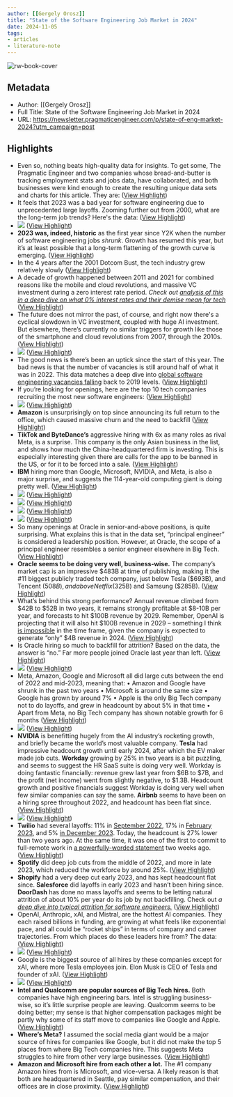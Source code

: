 ```yaml
---
author: [[Gergely Orosz]]
title: "State of the Software Engineering Job Market in 2024"
date: 2024-11-05
tags: 
- articles
- literature-note
---
```

![rw-book-cover](https://substackcdn.com/image/fetch/w_1200,h_600,c_fill,f_jpg,q_auto:good,fl_progressive:steep,g_auto/https%3A%2F%2Fsubstack-post-media.s3.amazonaws.com%2Fpublic%2Fimages%2F84ad1b8b-ec0b-4404-b3d5-b4eb8bd1529c_1796x1304.png)

## Metadata
- Author: [[Gergely Orosz]]
- Full Title: State of the Software Engineering Job Market in 2024
- URL: https://newsletter.pragmaticengineer.com/p/state-of-eng-market-2024?utm_campaign=post

## Highlights
- Even so, nothing beats high-quality data for insights. To get some, The Pragmatic Engineer and two companies whose bread-and-butter is tracking employment stats and jobs data, have collaborated, and both businesses were kind enough to create the resulting unique data sets and charts for this article. They are: ([View Highlight](https://read.readwise.io/read/01jbz3w9y87ea653yvdzazf1kp))
- It feels that 2023 was a bad year for software engineering due to unprecedented large layoffs. Zooming further out from 2000, what are the long-term job trends? Here's the data: ([View Highlight](https://read.readwise.io/read/01jbz3x6p1qa7r9g5nv7q9n962))
- ![](https://substackcdn.com/image/fetch/w_1456,c_limit,f_auto,q_auto:good,fl_progressive:steep/https%3A%2F%2Fsubstack-post-media.s3.amazonaws.com%2Fpublic%2Fimages%2F1b902f74-8b9e-4dcb-b836-c4a91c0a8703_1580x1600.png) ([View Highlight](https://read.readwise.io/read/01jbz3x9n4zes1w5vap1mz3h1x))
- **2023 was, indeed, historic** as the first year since Y2K when the number of software engineering jobs *shrunk*. Growth has resumed this year, but it’s at least possible that a long-term flattening of the growth curve is emerging. ([View Highlight](https://read.readwise.io/read/01jbz3xca711ynzz5s4w3j48db))
- In the 4 years after the 2001 Dotcom Bust, the tech industry grew relatively slowly ([View Highlight](https://read.readwise.io/read/01jbz3xv6ck7kh0d9490gxzcv4))
- A decade of growth happened between 2011 and 2021 for combined reasons like the mobile and cloud revolutions, and massive VC investment during a zero interest rate period. *Check out [analysis of this in a deep dive on what 0% interest rates and their demise mean for tech](https://newsletter.pragmaticengineer.com/p/zirp-software-engineers)* ([View Highlight](https://read.readwise.io/read/01jbz3xw60qsjpvrztrwghhckp))
- The future does not mirror the past, of course, and right now there's a cyclical slowdown in VC investment, coupled with huge AI investment. But elsewhere, there’s currently no similar triggers for growth like those of the smartphone and cloud revolutions from 2007, through the 2010s. ([View Highlight](https://read.readwise.io/read/01jbz3y70wexrh4ztkgcz6b5mh))
- ![](https://substackcdn.com/image/fetch/w_1456,c_limit,f_auto,q_auto:good,fl_progressive:steep/https%3A%2F%2Fsubstack-post-media.s3.amazonaws.com%2Fpublic%2Fimages%2F7ea0e88a-a2e7-4c25-8ce7-bedfbb89d30a_1537x1600.png) ([View Highlight](https://read.readwise.io/read/01jbz3ygtsd5xqfz0yjf2pbsrm))
- The good news is there’s been an uptick since the start of this year. The bad news is that the number of vacancies is still around half of what it was in 2022. This data matches a deep dive into [global software engineering vacancies falling](https://newsletter.pragmaticengineer.com/p/the-scoop-42) back to 2019 levels. ([View Highlight](https://read.readwise.io/read/01jbz3yrrc168b6rc570fx2j5b))
- If you’re looking for openings, here are the top 10 tech companies recruiting the most new software engineers: ([View Highlight](https://read.readwise.io/read/01jbz3z6bj9b6x3g3pbbazf14d))
- ![](https://substackcdn.com/image/fetch/w_1456,c_limit,f_auto,q_auto:good,fl_progressive:steep/https%3A%2F%2Fsubstack-post-media.s3.amazonaws.com%2Fpublic%2Fimages%2Ff73b906d-c161-455e-87c3-5dc93d9c5982_1440x1600.png) ([View Highlight](https://read.readwise.io/read/01jbz3z776aykbypv79764egpg))
- **Amazon** is unsurprisingly on top since announcing its full return to the office, which caused massive churn and the need to backfill ([View Highlight](https://read.readwise.io/read/01jbz3ze9tj4v7nmqeshqw4md0))
- **TikTok and ByteDance’s** aggressive hiring with 6x as many roles as rival Meta, is a surprise. This company is the only Asian business in the list, and shows how much the China-headquartered firm is investing. This is especially interesting given there are calls for the app to be banned in the US, or for it to be forced into a sale. ([View Highlight](https://read.readwise.io/read/01jbz3zhs8z608c0t5r6xrxjzh))
- **IBM** hiring more than Google, Microsoft, NVIDIA, and Meta, is also a major surprise, and suggests the 114-year-old computing giant is doing pretty well. ([View Highlight](https://read.readwise.io/read/01jbz3zp2a5qacf8ny7hp8d4gs))
- ![](https://substackcdn.com/image/fetch/w_1456,c_limit,f_auto,q_auto:good,fl_progressive:steep/https%3A%2F%2Fsubstack-post-media.s3.amazonaws.com%2Fpublic%2Fimages%2Ffa6f12f1-989f-4478-9553-2de7cbf1a40e_1540x1600.png) ([View Highlight](https://read.readwise.io/read/01jbz3zrrheza9je9v0rk7jm5m))
- ![](https://substackcdn.com/image/fetch/w_1456,c_limit,f_auto,q_auto:good,fl_progressive:steep/https%3A%2F%2Fsubstack-post-media.s3.amazonaws.com%2Fpublic%2Fimages%2F527d09d9-4bce-45f3-81d1-3629ca98b941_1440x1600.png) ([View Highlight](https://read.readwise.io/read/01jbz4092hedbjyp32gtxdcs06))
- ![](https://substackcdn.com/image/fetch/w_1456,c_limit,f_auto,q_auto:good,fl_progressive:steep/https%3A%2F%2Fsubstack-post-media.s3.amazonaws.com%2Fpublic%2Fimages%2F50126488-be8b-40a8-b629-f35d97e894d9_1356x1600.png) ([View Highlight](https://read.readwise.io/read/01jbz416183490gc5pf7ms39gk))
- ![](https://substackcdn.com/image/fetch/w_1456,c_limit,f_auto,q_auto:good,fl_progressive:steep/https%3A%2F%2Fsubstack-post-media.s3.amazonaws.com%2Fpublic%2Fimages%2F1a304b54-7795-4768-8ff5-8c338fa1b9e2_1208x1600.png) ([View Highlight](https://read.readwise.io/read/01jbz41dc7cnqxr3q7fj6hfq5w))
- So many openings at Oracle in senior-and-above positions, is quite surprising. What explains this is that in the data set, “principal engineer” is considered a leadership position. However, at Oracle, the scope of a principal engineer resembles a senior engineer elsewhere in Big Tech. ([View Highlight](https://read.readwise.io/read/01jbz41jbpwa2gx920ttzpvpx9))
- **Oracle seems to be doing very well, business-wise.** The company’s market cap is an impressive $483B at time of publishing, making it the #11 biggest publicly traded tech company, just below Tesla ($693B), and Tencent ($508B), and above Netflix ($325B) and Samsung ($285B). ([View Highlight](https://read.readwise.io/read/01jbz41r0jz07cb9dvmmra25ds))
- What’s behind this strong performance? Annual revenue climbed from $42B to $52B in two years, it remains strongly profitable at $8-10B per year, and forecasts to hit $100B revenue by 2029. Remember, OpenAI is projecting that it will also hit $100B revenue in 2029 – something I think [is impossible](https://newsletter.pragmaticengineer.com/i/150360625/openais-impossible-business-projections) in the time frame, given the company is expected to generate “only” $4B revenue in 2024. ([View Highlight](https://read.readwise.io/read/01jbz41whqgrnqc6trj82zrc5x))
- Is Oracle hiring so much to backfill for attrition? Based on the data, the answer is “no.” Far more people joined Oracle last year than left. ([View Highlight](https://read.readwise.io/read/01jbz42c8h2av4qfzhgd98qt93))
- ![](https://substackcdn.com/image/fetch/w_1456,c_limit,f_auto,q_auto:good,fl_progressive:steep/https%3A%2F%2Fsubstack-post-media.s3.amazonaws.com%2Fpublic%2Fimages%2F6a6dc686-9664-4b97-a768-191666438d47_1404x1028.png) ([View Highlight](https://read.readwise.io/read/01jbz42xcrn5c4vncdssewp8n4))
- Meta, Amazon, Google and Microsoft all did large cuts between the end of 2022 and mid-2023, meaning that:
  • Amazon and Google have shrunk in the past two years
  • Microsoft is around the same size
  • Google has grown by around 7%
  • Apple is the only Big Tech company not to do layoffs, and grew in headcount by about 5% in that time
  • Apart from Meta, no Big Tech company has shown notable growth for 6 months ([View Highlight](https://read.readwise.io/read/01jbz438pcka9q6g5by9skgmv7))
- ![](https://substackcdn.com/image/fetch/w_1456,c_limit,f_auto,q_auto:good,fl_progressive:steep/https%3A%2F%2Fsubstack-post-media.s3.amazonaws.com%2Fpublic%2Fimages%2Fede53e68-d354-44e9-a1b5-ee8e5de2f12f_1146x784.png) ([View Highlight](https://read.readwise.io/read/01jbz43w64w332kws8z08ch04y))
- **NVIDIA** is benefitting hugely from the AI industry’s rocketing growth, and briefly became the world’s most valuable company.
  **Tesla** had impressive headcount growth until early 2024, after which the EV maker made job cuts.
  **Workday** growing by 25% in two years is a bit puzzling, and seems to suggest the HR SaaS suite is doing very well. Workday is doing fantastic financially: revenue grew last year from $6B to $7B, and the profit (net income) went from slightly negative, to $1.3B. Headcount growth and positive financials suggest Workday is doing very well when few similar companies can say the same.
  **Airbnb** seems to have been on a hiring spree throughout 2022, and headcount has been flat since. ([View Highlight](https://read.readwise.io/read/01jbz44w3vq81f300b9z7vk29w))
- ![](https://substackcdn.com/image/fetch/w_1456,c_limit,f_auto,q_auto:good,fl_progressive:steep/https%3A%2F%2Fsubstack-post-media.s3.amazonaws.com%2Fpublic%2Fimages%2F75ce3f55-a54c-4d67-9ee3-393aa9491831_1600x1002.png) ([View Highlight](https://read.readwise.io/read/01jbz450hk6q3mv620aw9s4t84))
- **Twilio** had several layoffs: 11% in [September 2022](https://newsletter.pragmaticengineer.com/i/73495717/layoffs-executed-in-a-considerare-way-with-generous-benefits), 17% in [February 2023](https://www.sunsethq.com/layoff-tracker/twilio), and 5% [in December 2023](https://newsletter.pragmaticengineer.com/i/139591083/sporadic-layoff-announcements-at-the-end-of-the-year). Today, the headcount is 27% lower than two years ago. At the same time, it was one of the first to commit to full-remote work in [a powerfully-worded statement](https://newsletter.pragmaticengineer.com/i/150060054/twilio-ceo-commits-to-full-remote) two weeks ago. ([View Highlight](https://read.readwise.io/read/01jbz45y9jdggsq6b7sv1004fj))
- **Spotify** did deep job cuts from the middle of 2022, and more in late 2023, which reduced the workforce by around 25%. ([View Highlight](https://read.readwise.io/read/01jbz45zec29f90730296qhzsz))
- **Shopify** had a very deep cut early 2023, and has kept headcount flat since.
  **Salesforce** did layoffs in early 2023 and hasn’t been hiring since.
  **DoorDash** has done no mass layoffs and seems to be letting natural attrition of about 10% per year do its job by not backfilling. Check out *a [deep dive into typical attrition for software engineers.](https://newsletter.pragmaticengineer.com/p/attrition)* ([View Highlight](https://read.readwise.io/read/01jbz464mheanm0pss6k4d1e1n))
- OpenAI, Anthropic, xAI, and Mistral, are the hottest AI companies. They each raised billions in funding, are growing at what feels like exponential pace, and all could be “rocket ships” in terms of company and career trajectories. From which places do these leaders hire from? The data: ([View Highlight](https://read.readwise.io/read/01jbz46p681r5ga0ae8vzzdc5n))
- ![](https://substackcdn.com/image/fetch/w_1456,c_limit,f_auto,q_auto:good,fl_progressive:steep/https%3A%2F%2Fsubstack-post-media.s3.amazonaws.com%2Fpublic%2Fimages%2F1ac5afa1-0545-4328-b879-f129e21946a5_1182x1600.png) ([View Highlight](https://read.readwise.io/read/01jbz46sbfk6edvjrtdsz4gemv))
- Google is the biggest source of all hires by these companies except for xAI, where more Tesla employees join. Elon Musk is CEO of Tesla and founder of xAI. ([View Highlight](https://read.readwise.io/read/01jbz47500jw5rpfg1k9775wra))
- ![](https://substackcdn.com/image/fetch/w_1456,c_limit,f_auto,q_auto:good,fl_progressive:steep/https%3A%2F%2Fsubstack-post-media.s3.amazonaws.com%2Fpublic%2Fimages%2F39c169a8-9ec2-4b9c-9e79-d2cb86034219_1182x1600.png) ([View Highlight](https://read.readwise.io/read/01jbz47jaktekg3rn0ke6angpt))
- **Intel and Qualcomm are popular sources of Big Tech hires.** Both companies have high engineering bars. Intel is struggling business-wise, so it’s little surprise people are leaving. Qualcomm seems to be doing better; my sense is that higher compensation packages might be partly why some of its staff move to companies like Google and Apple. ([View Highlight](https://read.readwise.io/read/01jbz47q9sa6gqfdyvknfs7c1q))
- **Where’s Meta?** I assumed the social media giant would be a major source of hires for companies like Google, but it did not make the top 5 places from where Big Tech companies hire. This suggests Meta struggles to hire from other very large businesses. ([View Highlight](https://read.readwise.io/read/01jbz47s9f08gaqjynpbn67b8g))
- **Amazon and Microsoft hire from each other a lot.** The #1 company Amazon hires from is Microsoft, and vice-versa. A likely reason is that both are headquartered in Seattle, pay similar compensation, and their offices are in close proximity. ([View Highlight](https://read.readwise.io/read/01jbz47xqm7bqf21hkh13903ez))
